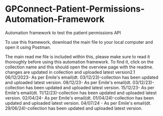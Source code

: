 # GPConnect-Patient-Permissions-Automation-Framework
Automation framework to test the patient permissions API

To use this framework, download the main file to your local computer and open it using Postman.

The main read me file is included within this, please make sure to read it thoroughly before using this automation framework. To find it, click on the collection name and this should open the overview page with the readme.
changes are updated in collection and uploaded latest version2.1
06/12/2023- As per Emile's email(dt. 03/12/23)-collection has been updated and uploaded latest version.
08/12/23- As per Emile's email(dt. 03/12/23)-collection has been updated and uploaded latest version.
15/12/23- As per Emile's email(dt. 11/12/23)-collection has been updated and uploaded latest version.
02/04/24- As per Emile's email(dt. 01/04/24)-collection has been updated and uploaded latest version.
04/07/24 - As per Emile's email(dt. 29/06/24)-collection has been updated and uploaded latest version.
